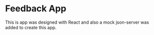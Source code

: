 # Feedback App 

This is app was designed with React and also a mock json-server was added to create this app.

